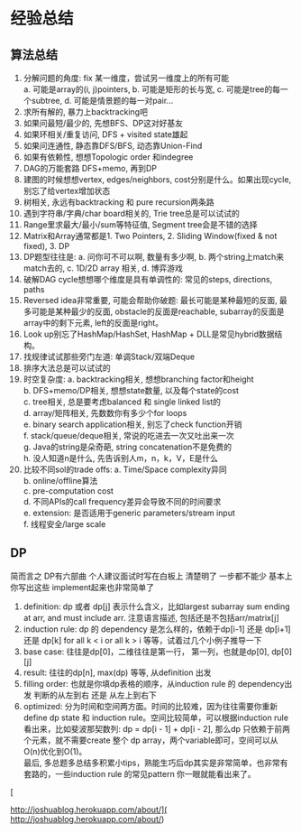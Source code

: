 # 经验总结

## 算法总结

 1. 分解问题的角度: fix 某一维度，尝试另一维度上的所有可能  
   a. 可能是array的\(i, j\)pointers, b. 可能是矩形的长与宽, c. 可能是tree的每一个subtree, d. 可能是情景题的每一对pair...  
2. 求所有解的, 暴力上backtracking吧  
3. 如果问最短/最少的, 先想BFS、DP这对好基友  
4. 如果环相关/重复访问, DFS + visited state雄起  
5. 如果问连通性, 静态靠DFS/BFS, 动态靠Union-Find  
6. 如果有依赖性, 想想Topologic order 和indegree  
7. DAG的万能套路 DFS+memo, 再到DP  
8. 建图的时候想想vertex, edges/neighbors, cost分别是什么。如果出现cycle, 别忘了给vertex增加状态  
9. 树相关, 永远有backtracking 和 pure recursion两条路  
10. 遇到字符串/字典/char board相关的, Trie tree总是可以试试的  
11. Range里求最大/最小/sum等特征值, Segment tree会是不错的选择  
12. Matrix和Array通常都是1. Two Pointers, 2. Sliding Window\(fixed & not fixed\), 3. DP  
13. DP题型往往是: a. 问你可不可以啊, 数量有多少啊, b. 两个string上match来match去的, c. 1D/2D array 相关, d. 博弈游戏  
14. 破解DAG cycle想想哪个维度是具有单调性的: 常见的steps, directions, paths  
15. Reversed idea非常重要, 可能会帮助你破题: 最长可能是某种最短的反面, 最多可能是某种最少的反面, obstacle的反面是reachable, subarray的反面是array中的剩下元素, left的反面是right。  
16. Look up别忘了HashMap/HashSet, HashMap + DLL是常见hybrid数据结构。  
17. 找规律试试那些旁门左道: 单调Stack/双端Deque  
18. 排序大法总是可以试试的  
19. 时空复杂度: a. backtracking相关, 想想branching factor和height  
                         b. DFS+memo/DP相关, 想想state数量, 以及每个state的cost  
                         c. tree相关, 总是要考虑balanced 和 single linked list的   
                         d. array/矩阵相关, 先数数你有多少个for loops   
                         e. binary search application相关, 别忘了check function开销  
                         f. stack/queue/deque相关, 常说的吃进去一次又吐出来一次  
                         g. Java的string是朵奇葩, string concatenation不是免费的  
                         h. 没人知道n是什么, 先告诉别人m，n，k，V，E是什么  
20. 比较不同sol的trade offs: a. Time/Space complexity异同  
                                             b. online/offline算法  
                                             c. pre-computation cost  
                                             d. 不同APIs的call frequency差异会导致不同的时间要求  
                                             e. extension: 是否适用于generic parameters/stream input  
                                             f. 线程安全/large scale

## DP

 简而言之 DP有六部曲 个人建议面试时写在白板上 清楚明了 一步都不能少 基本上你写出这些 implement起来也非常简单了   
1. definition: dp 或者 dp\[j\] 表示什么含义，比如largest subarray sum ending at arr, and must include arr. 注意语言描述, 包括还是不包括arr/matrix\[j\]  
2. induction rule: dp 的 dependency 是怎么样的，依赖于dp\[i-1\] 还是 dp\[i+1\] 还是 dp\[k\] for all k &lt; i or all k &gt; i 等等，试着过几个小例子推导一下  
3. base case:  往往是dp\[0\]，二维往往是第一行， 第一列，也就是dp\[0\], dp\[0\]\[j\]  
4. result: 往往的dp\[n\], max\(dp\) 等等, 从definition 出发  
5. filling order: 也就是你填dp表格的顺序，从induction rule 的 dependency出发 判断的从左到右 还是 从左上到右下  
6. optimized: 分为时间和空间两方面。时间的比较难，因为往往需要你重新define dp state 和 induction rule。空间比较简单，可以根据induction rule看出来，比如斐波那契数列: dp = dp\[i - 1\] + dp\[i - 2\], 那么dp 只依赖于前两个元素，就不需要create 整个 dp array，两个variable即可，空间可以从O\(n\)优化到O\(1\)。  
最后, 多总题多总结多积累小tips，熟能生巧后dp其实是非常简单，也非常有套路的，一些induction rule 的常见pattern 你一眼就能看出来了。



[  
http://joshuablog.herokuapp.com/about/](
http://joshuablog.herokuapp.com/about/)

